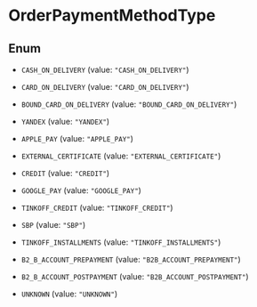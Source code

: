 

# OrderPaymentMethodType

## Enum


* `CASH_ON_DELIVERY` (value: `"CASH_ON_DELIVERY"`)

* `CARD_ON_DELIVERY` (value: `"CARD_ON_DELIVERY"`)

* `BOUND_CARD_ON_DELIVERY` (value: `"BOUND_CARD_ON_DELIVERY"`)

* `YANDEX` (value: `"YANDEX"`)

* `APPLE_PAY` (value: `"APPLE_PAY"`)

* `EXTERNAL_CERTIFICATE` (value: `"EXTERNAL_CERTIFICATE"`)

* `CREDIT` (value: `"CREDIT"`)

* `GOOGLE_PAY` (value: `"GOOGLE_PAY"`)

* `TINKOFF_CREDIT` (value: `"TINKOFF_CREDIT"`)

* `SBP` (value: `"SBP"`)

* `TINKOFF_INSTALLMENTS` (value: `"TINKOFF_INSTALLMENTS"`)

* `B2_B_ACCOUNT_PREPAYMENT` (value: `"B2B_ACCOUNT_PREPAYMENT"`)

* `B2_B_ACCOUNT_POSTPAYMENT` (value: `"B2B_ACCOUNT_POSTPAYMENT"`)

* `UNKNOWN` (value: `"UNKNOWN"`)



